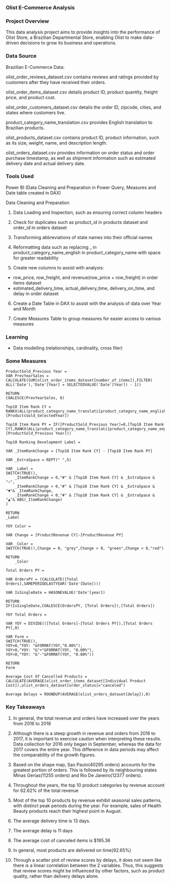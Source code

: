 ### Olist E-Commerce Analysis

### Project Overview

This data analysis project aims to provide insights into the performance of Olist Store, a Brazilian Departmental Store, enabling Olist to make data-driven decisions to grow its business and operations.

### Data Source
Brazilian E-Commerce Data: 

olist_order_reviews_dataset.csv contains reviews and ratings provided by customers after they have received their orders.

olist_order_items_dataset.csv details product ID, product quantity, freight price, and product cost.

olist_order_customers_dataset.csv details the order ID, zipcode, cities, and states where customers live.

product_category_name_translation.csv provides English translation to Brazilian products.

olist_products_dataset.csv contains product ID, product information, such as its size, weight, name, and description length.

olist_orders_dataset.csv provides information on order status and order purchase timestamp, as well as shipment information such as estimated delivery date and actual delivery date.

### Tools Used
Power BI (Data Cleaning and Preparation in Power Query, Measures and Date table created in DAX)

Data Cleaning and Preparation
1. Data Loading and Inspection, such as ensuring correct column headers
   
2. Check for duplicates such as product_id in products dataset and order_id in orders dataset
   
3. Transforming abbreviations of state names into their official names

4. Reformatting data such as replacing _ in product_category_name_english in product_category_name with space for greater readability
   
5. Create new columns to assist with analysis:
- row_price, row_freight, and revenue(row_price + row_freight) in order items dataset
- estimated_delivery_time, actual_delivery_time, delivery_on_time, and delay in order dataset
    
6. Create a Date Table in DAX to assist with the analysis of data over Year and Month

7. Create Measures Table to group measures for easier access to various measures

### Learning
- Data modelling (relationships, cardinality, cross filer)

### Some Measures

```
ProductSold_Previous Year = 
VAR PrevYearSales = CALCULATE(SUM(olist_order_items_dataset[number_of_items]),FILTER( ALL('Date'),'Date'[Year] = SELECTEDVALUE('Date'[Year]) - 1))

RETURN
COALESCE(PrevYearSales, 0)
```

```
Top10 Item Rank CY = RANKX(ALL(product_category_name_translati[product_category_name_english]),[ProductsSold_SelectedYear])
```

``` 
Top10 Item Rank PY = IF([ProductSold_Previous Year]=0,[Top10 Item Rank CY],RANKX(ALL(product_category_name_translati[product_category_name_english]),[ProductSold_Previous Year]))
```

```
Top10 Ranking Development Label = 

VAR _ItemRankChange = [Top10 Item Rank CY] - [Top10 Item Rank PY]

VAR _ExtraSpace = REPT("‏‏‎ ‎",5)

VAR _Label =
SWITCH(TRUE(),
    _ItemRankChange = 0,"#" & [Top10 Item Rank CY] & _ExtraSpace & "−",
    _ItemRankChange > 0,"#" & [Top10 Item Rank CY] & _ExtraSpace & "▼"& _ItemRankChange,
    _ItemRankChange < 0,"#" & [Top10 Item Rank CY] & _ExtraSpace & "▲"& ABS(_ItemRankChange)
)

RETURN
_Label
```

```   
YOY Color = 

VAR Change = [ProductRevenue CY]-[ProductRevenue PY]

VAR _Color =
SWITCH(TRUE(),Change = 0, "grey",Change > 0, "green",Change < 0,"red")

RETURN
    _Color
```

```    
Total Orders PY = 

VAR OrdersPY = (CALCULATE([Total Orders],SAMEPERIODLASTYEAR('Date'[Date])))

VAR IsSingleDate = HASONEVALUE('Date'[year])

RETURN
IF(IsSingleDate,COALESCE(OrdersPY, [Total Orders]),[Total Orders])
```

```
YOY Total Orders = 

VAR YOY = DIVIDE(([Total Orders]-[Total Orders PY]),[Total Orders PY],0)

VAR Form =
SWITCH(TRUE(),
YOY=0,"YOY: "&FORMAT(YOY,"0.00%"),
YOY>0,"YOY: "&"+"&FORMAT(YOY, "0.00%"),
YOY<0,"YOY: "&"-"&FORMAT(YOY, "0.00%"))

RETURN
Form
```

```
Average Cost Of Cancelled Products = CALCULATE(AVERAGE(olist_order_items_dataset[Individual Product Cost]),olist_orders_dataset[order_status]="canceled")
```

```
Average Delays = ROUNDUP(AVERAGE(olist_orders_dataset[delay]),0)
```



### Key Takeaways
1. In general, the total revenue and orders have increased over the years from 2016 to 2018

2. Although there is a steep growth in revenue and orders from 2016 to 2017, it is important to exercise caution when interpreting these results. Data collection for 2016 only began in September, whereas the data for 2017 covers the entire year. This difference in data periods may affect the comparability of the growth figures.

3. Based on the shape map, Sao Paulo(40295 orders) accounts for the greatest portion of orders. This is followed by its neighbouring states Minas Gerias(11255 orders) and Rio De Janeiro(12377 orders).

4. Throughout the years, the top 10 product categories by revenue account for 62.62% of the total revenue 

5. Most of the top 10 products by revenue exhibit seasonal sales patterns, with distinct peak periods during the year. For example, sales of Health Beauty products reach their highest point in August.

6. The average delivery time is 13 days.

7. The average delay is 11 days

8. The average cost of canceled items is $195.36

9. In general, most products are delivered on time(92.65%)

10. Through a scatter plot of review scores by delays, it does not seem like there is a linear correlation between the 2 variables. Thus, this suggests that review scores might be influenced by other factors, such as product quality, rather than delivery delays alone.
